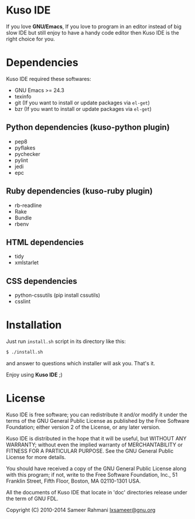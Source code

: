 Kuso IDE
========
If you love **GNU/Emacs**, If you love to program in an editor instead of big slow IDE but still enjoy to have a handy code editor then Kuso IDE is the right choice for you.


Dependencies
============
Kuso IDE required these softwares:

* GNU Emacs >= 24.3
* texinfo
* git (If you want to install or update packages via `el-get`)
* bzr (If you want to install or update packages via `el-get`)

Python dependencies (kuso-python plugin)
----------------------------------------
  * pep8
  * pyflakes
  * pychecker
  * pylint
  * jedi
  * epc

Ruby dependencies (kuso-ruby plugin)
------------------------------------
  * rb-readline
  * Rake
  * Bundle
  * rbenv

HTML dependencies
-----------------
  * tidy
  * xmlstarlet

CSS dependencies
----------------
  * python-cssutils (pip install cssutils)
  * csslint

Installation
============
Just run `install.sh` script in its directory like this:

```bash
$ ./install.sh
```

and answer to questions which installer will ask you. That's it.

Enjoy using **Kuso IDE** ;)


License
=======
  Kuso IDE is free software; you can redistribute it and/or modify
it under the terms of the GNU General Public License as published by
the Free Software Foundation; either version 2 of the License, or
any later version.

  Kuso IDE is distributed in the hope that it will be useful,
but WITHOUT ANY WARRANTY; without even the implied warranty of
MERCHANTABILITY or FITNESS FOR A PARTICULAR PURPOSE.  See the
GNU General Public License for more details.

  You should have received a copy of the GNU General Public License along
with this program; if not, write to the Free Software Foundation, Inc.,
51 Franklin Street, Fifth Floor, Boston, MA 02110-1301 USA.

  All the documents of Kuso IDE that locate in 'doc' directories release
under the term of GNU FDL.

Copyright (C) 2010-2014  Sameer Rahmani <lxsameer@gnu.org>
